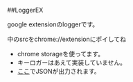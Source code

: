 ##LoggerEX

google extensionのloggerです。

中のsrcをchrome://extensionにポイしてね

- chrome storageを使ってます。
- キーロガーはあえて実装していません。
- [ここ](https://github.com/shiv3/loggerex)でJSONが出力されます。